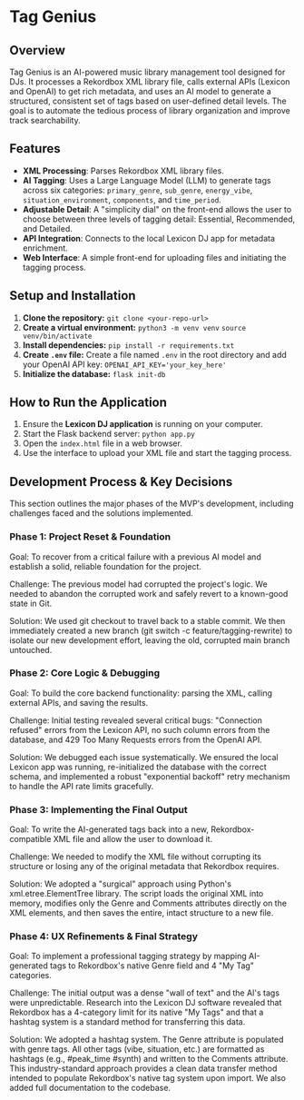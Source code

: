 # Tag Genius

## Overview

Tag Genius is an AI-powered music library management tool designed for DJs. It processes a Rekordbox XML library file, calls external APIs (Lexicon and OpenAI) to get rich metadata, and uses an AI model to generate a structured, consistent set of tags based on user-defined detail levels. The goal is to automate the tedious process of library organization and improve track searchability.

## Features

* **XML Processing**: Parses Rekordbox XML library files.
* **AI Tagging**: Uses a Large Language Model (LLM) to generate tags across six categories: `primary_genre`, `sub_genre`, `energy_vibe`, `situation_environment`, `components`, and `time_period`.
* **Adjustable Detail**: A "simplicity dial" on the front-end allows the user to choose between three levels of tagging detail: Essential, Recommended, and Detailed.
* **API Integration**: Connects to the local Lexicon DJ app for metadata enrichment.
* **Web Interface**: A simple front-end for uploading files and initiating the tagging process.

## Setup and Installation

1.  **Clone the repository:**
    `git clone <your-repo-url>`
2.  **Create a virtual environment:**
    `python3 -m venv venv`
    `source venv/bin/activate`
3.  **Install dependencies:**
    `pip install -r requirements.txt`
4.  **Create `.env` file:** Create a file named `.env` in the root directory and add your OpenAI API key:
    `OPENAI_API_KEY='your_key_here'`
5.  **Initialize the database:**
    `flask init-db`

## How to Run the Application

1.  Ensure the **Lexicon DJ application** is running on your computer.
2.  Start the Flask backend server:
    `python app.py`
3.  Open the `index.html` file in a web browser.
4.  Use the interface to upload your XML file and start the tagging process.

## Development Process & Key Decisions
This section outlines the major phases of the MVP's development, including challenges faced and the solutions implemented.

### Phase 1: Project Reset & Foundation
Goal: To recover from a critical failure with a previous AI model and establish a solid, reliable foundation for the project.

Challenge: The previous model had corrupted the project's logic. We needed to abandon the corrupted work and safely revert to a known-good state in Git.

Solution: We used git checkout <hash> to travel back to a stable commit. We then immediately created a new branch (git switch -c feature/tagging-rewrite) to isolate our new development effort, leaving the old, corrupted main branch untouched.

### Phase 2: Core Logic & Debugging
Goal: To build the core backend functionality: parsing the XML, calling external APIs, and saving the results.

Challenge: Initial testing revealed several critical bugs: "Connection refused" errors from the Lexicon API, no such column errors from the database, and 429 Too Many Requests errors from the OpenAI API.

Solution: We debugged each issue systematically. We ensured the local Lexicon app was running, re-initialized the database with the correct schema, and implemented a robust "exponential backoff" retry mechanism to handle the API rate limits gracefully.

### Phase 3: Implementing the Final Output
Goal: To write the AI-generated tags back into a new, Rekordbox-compatible XML file and allow the user to download it.

Challenge: We needed to modify the XML file without corrupting its structure or losing any of the original metadata that Rekordbox requires.

Solution: We adopted a "surgical" approach using Python's xml.etree.ElementTree library. The script loads the original XML into memory, modifies only the Genre and Comments attributes directly on the XML elements, and then saves the entire, intact structure to a new file.

### Phase 4: UX Refinements & Final Strategy
Goal: To implement a professional tagging strategy by mapping AI-generated tags to Rekordbox's native Genre field and 4 "My Tag" categories.

Challenge: The initial output was a dense "wall of text" and the AI's tags were unpredictable. Research into the Lexicon DJ software revealed that Rekordbox has a 4-category limit for its native "My Tags" and that a hashtag system is a standard method for transferring this data.

Solution: We adopted a hashtag system. The Genre attribute is populated with genre tags. All other tags (vibe, situation, etc.) are formatted as hashtags (e.g., #peak_time #synth) and written to the Comments attribute. This industry-standard approach provides a clean data transfer method intended to populate Rekordbox's native tag system upon import. We also added full documentation to the codebase.